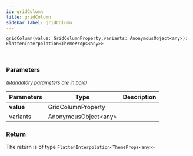 ```yaml
---
id: gridColumn
title: gridColumn
sidebar_label: gridColumn
---
```


```tsx
gridColumn(value: GridColumnProperty,variants: AnonymousObject<any>): FlattenInterpolation<ThemeProps<any>>
```
<br/>



### Parameters

<font size="2"><i>(Mandatory parameters are in bold)</i></font>

| Parameters | Type | Description |
| --------- | ---- | ----------- |
| **value** | GridColumnProperty |  |
| variants | AnonymousObject<any\> |  |


### Return



The return is of type <code>FlattenInterpolation<ThemeProps<any\>\></code>